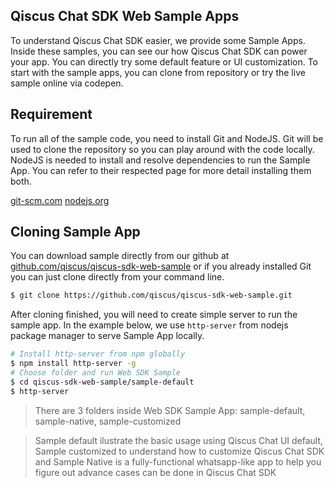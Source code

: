 ## Qiscus Chat SDK Web Sample Apps

To understand Qiscus Chat SDK easier, we provide some Sample Apps. Inside
these samples, you can see our how Qiscus Chat SDK can power your app. You
can directly try some default feature or UI customization. To start with the
sample apps, you can clone from repository or try the live sample online via
codepen.

## Requirement

To run all of the sample code, you need to install Git and NodeJS. Git will be
used to clone the repository so you can play around with the code locally.
NodeJS is needed to install and resolve dependencies to run the Sample App. You
can refer to their respected page for more detail installing them both.

[git-scm.com](http://git-scm.com)
[nodejs.org](http://nodejs.org)

## Cloning Sample App
You can download sample directly from our github at
[github.com/qiscus/qiscus-sdk-web-sample](https://github.com/qiscus/qiscus-sdk-web-sample)
or if you already installed Git you can just clone directly from your
command line.

```bash
$ git clone https://github.com/qiscus/qiscus-sdk-web-sample.git
```
After cloning finished, you will need to create simple server to run the sample
app. In the example below, we use `http-server` from nodejs package manager to
serve Sample App locally.

```bash
# Install http-server from npm globally
$ npm install http-server -g
# Choose folder and run Web SDK Sample
$ cd qiscus-sdk-web-sample/sample-default
$ http-server
```
> There are 3 folders inside Web SDK Sample App: sample-default,
> sample-native, sample-customized

> Sample default ilustrate the basic usage using Qiscus Chat UI default,
> Sample customized to understand how to customize Qiscus Chat SDK and
> Sample Native is a fully-functional whatsapp-like app to help you
> figure out advance cases can be done in Qiscus Chat SDK
